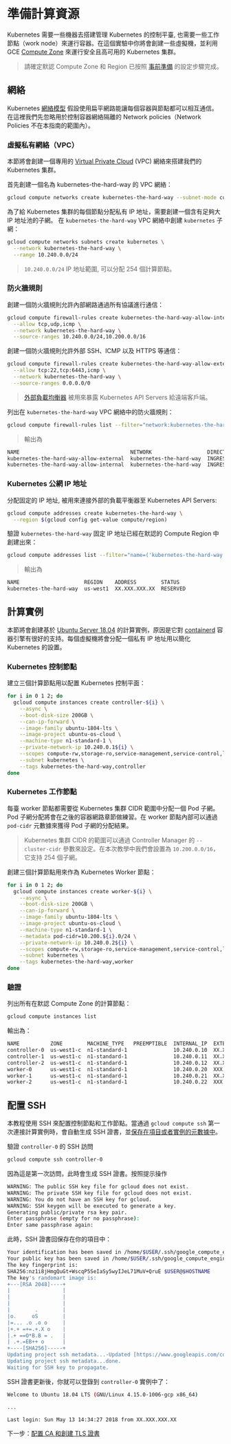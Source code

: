 # 準備計算資源

Kubernetes 需要一些機器去搭建管理 Kubernetes 的控制平臺, 也需要一些工作節點（work node）來運行容器。在這個實驗中你將會創建一些虛擬機，並利用 GCE [Compute Zone](https://cloud.google.com/compute/docs/regions-zones/regions-zones) 來運行安全且高可用的 Kubernetes 集群。

> 請確定默認 Compute Zone 和 Region 已按照 [事前準備](01-prerequisites.md#set-a-default-compute-region-and-zone) 的設定步驟完成。

## 網絡

Kubernetes [網絡模型](https://kubernetes.io/docs/concepts/cluster-administration/networking/#kubernetes-model) 假設使用扁平網路能讓每個容器與節點都可以相互通信。 在這裡我們先忽略用於控制容器網絡隔離的 Network policies（Network Policies 不在本指南的範圍內）。

### 虛擬私有網絡（VPC）

本節將會創建一個專用的 [Virtual Private Cloud](https://cloud.google.com/compute/docs/networks-and-firewalls#networks) (VPC) 網絡來搭建我們的 Kubernetes 集群。

首先創建一個名為 kubernetes-the-hard-way 的 VPC 網絡：

```sh
gcloud compute networks create kubernetes-the-hard-way --subnet-mode custom
```

為了給 Kubernetes 集群的每個節點分配私有 IP 地址，需要創建一個含有足夠大 IP 地址池的子網。 在 `kubernetes-the-hard-way` VPC 網絡中創建 `kubernetes` 子網：

```sh
gcloud compute networks subnets create kubernetes \
  --network kubernetes-the-hard-way \
  --range 10.240.0.0/24
```

> `10.240.0.0/24` IP 地址範圍, 可以分配 254 個計算節點。

### 防火牆規則

創建一個防火牆規則允許內部網路通過所有協議進行通信：

```sh
gcloud compute firewall-rules create kubernetes-the-hard-way-allow-internal \
  --allow tcp,udp,icmp \
  --network kubernetes-the-hard-way \
  --source-ranges 10.240.0.0/24,10.200.0.0/16
```

創建一個防火牆規則允許外部 SSH、ICMP 以及 HTTPS 等通信：

```sh
gcloud compute firewall-rules create kubernetes-the-hard-way-allow-external \
  --allow tcp:22,tcp:6443,icmp \
  --network kubernetes-the-hard-way \
  --source-ranges 0.0.0.0/0
```

>  [外部負載均衡器](https://cloud.google.com/compute/docs/load-balancing/network/) 被用來暴露 Kubernetes API Servers 給遠端客戶端。

列出在 `kubernetes-the-hard-way` VPC 網絡中的防火牆規則：

```sh
gcloud compute firewall-rules list --filter="network:kubernetes-the-hard-way"
```

> 輸出為

```sh
NAME                                    NETWORK                  DIRECTION  PRIORITY  ALLOW                 DENY
kubernetes-the-hard-way-allow-external  kubernetes-the-hard-way  INGRESS    1000      tcp:22,tcp:6443,icmp
kubernetes-the-hard-way-allow-internal  kubernetes-the-hard-way  INGRESS    1000      tcp,udp,icmp
```

### Kubernetes 公網 IP 地址

分配固定的 IP 地址, 被用來連接外部的負載平衡器至 Kubernetes API Servers:

```sh
gcloud compute addresses create kubernetes-the-hard-way \
  --region $(gcloud config get-value compute/region)
```

驗證 `kubernetes-the-hard-way` 固定 IP 地址已經在默認的 Compute Region 中創建出來：

```sh
gcloud compute addresses list --filter="name=('kubernetes-the-hard-way')"
```

> 輸出為

```sh
NAME                     REGION    ADDRESS        STATUS
kubernetes-the-hard-way  us-west1  XX.XXX.XXX.XX  RESERVED
```

## 計算實例

本節將會創建基於 [Ubuntu Server 18.04](https://www.ubuntu.com/server) 的計算實例，原因是它對 [containerd](https://github.com/containerd/containerd) 容器引擎有很好的支持。每個虛擬機將會分配一個私有 IP 地址用以簡化 Kubernetes 的設置。

### Kubernetes 控制節點

建立三個計算節點用以配置 Kubernetes 控制平面：

```sh
for i in 0 1 2; do
  gcloud compute instances create controller-${i} \
    --async \
    --boot-disk-size 200GB \
    --can-ip-forward \
    --image-family ubuntu-1804-lts \
    --image-project ubuntu-os-cloud \
    --machine-type n1-standard-1 \
    --private-network-ip 10.240.0.1${i} \
    --scopes compute-rw,storage-ro,service-management,service-control,logging-write,monitoring \
    --subnet kubernetes \
    --tags kubernetes-the-hard-way,controller
done
```

### Kubernetes 工作節點

每臺 worker 節點都需要從 Kubernetes 集群 CIDR 範圍中分配一個 Pod 子網。 Pod 子網分配將會在之後的容器網路章節做練習。在 worker 節點內部可以通過 `pod-cidr` 元數據來獲得 Pod 子網的分配結果。

> Kubernetes 集群 CIDR 的範圍可以通過 Controller Manager 的 `--cluster-cidr` 參數來設定。在本次教學中我們會設置為 `10.200.0.0/16`，它支持 254 個子網。

創建三個計算節點用來作為 Kubernetes Worker 節點：

```sh
for i in 0 1 2; do
  gcloud compute instances create worker-${i} \
    --async \
    --boot-disk-size 200GB \
    --can-ip-forward \
    --image-family ubuntu-1804-lts \
    --image-project ubuntu-os-cloud \
    --machine-type n1-standard-1 \
    --metadata pod-cidr=10.200.${i}.0/24 \
    --private-network-ip 10.240.0.2${i} \
    --scopes compute-rw,storage-ro,service-management,service-control,logging-write,monitoring \
    --subnet kubernetes \
    --tags kubernetes-the-hard-way,worker
done
```

### 驗證

列出所有在默認 Compute Zone 的計算節點：

```sh
gcloud compute instances list
```

輸出為：

```sh
NAME          ZONE        MACHINE_TYPE   PREEMPTIBLE  INTERNAL_IP  EXTERNAL_IP     STATUS
controller-0  us-west1-c  n1-standard-1               10.240.0.10  XX.XXX.XXX.XXX  RUNNING
controller-1  us-west1-c  n1-standard-1               10.240.0.11  XX.XXX.X.XX     RUNNING
controller-2  us-west1-c  n1-standard-1               10.240.0.12  XX.XXX.XXX.XX   RUNNING
worker-0      us-west1-c  n1-standard-1               10.240.0.20  XXX.XXX.XXX.XX  RUNNING
worker-1      us-west1-c  n1-standard-1               10.240.0.21  XX.XXX.XX.XXX   RUNNING
worker-2      us-west1-c  n1-standard-1               10.240.0.22  XXX.XXX.XX.XX   RUNNING
```

## 配置 SSH

本教程使用 SSH 來配置控制節點和工作節點。當通過 `gcloud compute ssh` 第一次連接計算實例時，會自動生成 SSH 證書，並[保存在項目或者實例的元數據中](https://cloud.google.com/compute/docs/instances/connecting-to-instance)。

驗證 `controller-0` 的 SSH 訪問

```sh
gcloud compute ssh controller-0
```

因為這是第一次訪問，此時會生成 SSH 證書。按照提示操作

```sh
WARNING: The public SSH key file for gcloud does not exist.
WARNING: The private SSH key file for gcloud does not exist.
WARNING: You do not have an SSH key for gcloud.
WARNING: SSH keygen will be executed to generate a key.
Generating public/private rsa key pair.
Enter passphrase (empty for no passphrase):
Enter same passphrase again:
```

此時，SSH 證書回保存在你的項目中：

```sh
Your identification has been saved in /home/$USER/.ssh/google_compute_engine.
Your public key has been saved in /home/$USER/.ssh/google_compute_engine.pub.
The key fingerprint is:
SHA256:nz1i8jHmgQuGt+WscqP5SeIaSy5wyIJeL71MuV+QruE $USER@$HOSTNAME
The key's randomart image is:
+---[RSA 2048]----+
|                 |
|                 |
|                 |
|        .        |
|o.     oS        |
|=... .o .o o     |
|+.+ =+=.+.X o    |
|.+ ==O*B.B = .   |
| .+.=EB++ o      |
+----[SHA256]-----+
Updating project ssh metadata...-Updated [https://www.googleapis.com/compute/v1/projects/$PROJECT_ID].
Updating project ssh metadata...done.
Waiting for SSH key to propagate.
```

SSH 證書更新後，你就可以登錄到 `controller-0` 實例中了：

```sh
Welcome to Ubuntu 18.04 LTS (GNU/Linux 4.15.0-1006-gcp x86_64)

...

Last login: Sun May 13 14:34:27 2018 from XX.XXX.XXX.XX
```

下一步：[配置 CA 和創建 TLS 證書](04-certificate-authority.md)
